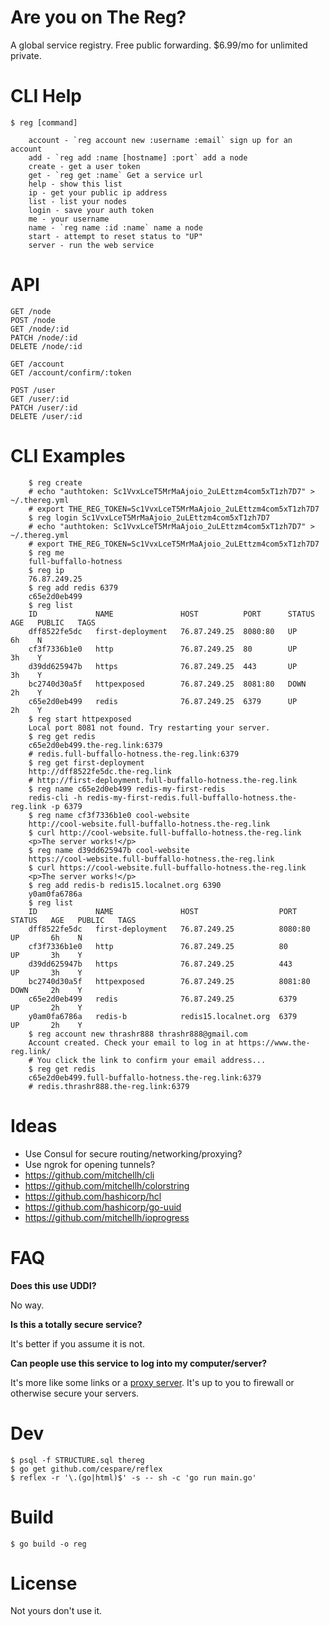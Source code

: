 # Are you on The Reg?

A global service registry. Free public forwarding. $6.99/mo for unlimited private.

# CLI Help

```
$ reg [command]

    account - `reg account new :username :email` sign up for an account
    add - `reg add :name [hostname] :port` add a node
    create - get a user token
    get - `reg get :name` Get a service url
    help - show this list
    ip - get your public ip address
    list - list your nodes
    login - save your auth token
    me - your username
    name - `reg name :id :name` name a node
    start - attempt to reset status to "UP"
    server - run the web service
```

# API

```
GET /node
POST /node
GET /node/:id
PATCH /node/:id
DELETE /node/:id

GET /account
GET /account/confirm/:token

POST /user
GET /user/:id
PATCH /user/:id
DELETE /user/:id
```

# CLI Examples

```shell
    $ reg create
    # echo "authtoken: Sc1VvxLceT5MrMaAjoio_2uLEttzm4com5xT1zh7D7" > ~/.thereg.yml
    # export THE_REG_TOKEN=Sc1VvxLceT5MrMaAjoio_2uLEttzm4com5xT1zh7D7
    $ reg login Sc1VvxLceT5MrMaAjoio_2uLEttzm4com5xT1zh7D7
    # echo "authtoken: Sc1VvxLceT5MrMaAjoio_2uLEttzm4com5xT1zh7D7" > ~/.thereg.yml
    # export THE_REG_TOKEN=Sc1VvxLceT5MrMaAjoio_2uLEttzm4com5xT1zh7D7
    $ reg me
    full-buffallo-hotness
    $ reg ip
    76.87.249.25
    $ reg add redis 6379
    c65e2d0eb499
    $ reg list
    ID             NAME               HOST          PORT      STATUS   AGE   PUBLIC   TAGS
    dff8522fe5dc   first-deployment   76.87.249.25  8080:80   UP       6h    N        
    cf3f7336b1e0   http               76.87.249.25  80        UP       3h    Y        
    d39dd625947b   https              76.87.249.25  443       UP       3h    Y        
    bc2740d30a5f   httpexposed        76.87.249.25  8081:80   DOWN     2h    Y        
    c65e2d0eb499   redis              76.87.249.25  6379      UP       2h    Y        
    $ reg start httpexposed
    Local port 8081 not found. Try restarting your server.
    $ reg get redis
    c65e2d0eb499.the-reg.link:6379
    # redis.full-buffallo-hotness.the-reg.link:6379
    $ reg get first-deployment
    http://dff8522fe5dc.the-reg.link
    # http://first-deployment.full-buffallo-hotness.the-reg.link
    $ reg name c65e2d0eb499 redis-my-first-redis
    redis-cli -h redis-my-first-redis.full-buffallo-hotness.the-reg.link -p 6379
    $ reg name cf3f7336b1e0 cool-website
    http://cool-website.full-buffallo-hotness.the-reg.link
    $ curl http://cool-website.full-buffallo-hotness.the-reg.link
    <p>The server works!</p>
    $ reg name d39dd625947b cool-website
    https://cool-website.full-buffallo-hotness.the-reg.link
    $ curl https://cool-website.full-buffallo-hotness.the-reg.link
    <p>The server works!</p>
    $ reg add redis-b redis15.localnet.org 6390
    y0am0fa6786a
    $ reg list
    ID             NAME               HOST                  PORT      STATUS   AGE   PUBLIC   TAGS
    dff8522fe5dc   first-deployment   76.87.249.25          8080:80   UP       6h    N        
    cf3f7336b1e0   http               76.87.249.25          80        UP       3h    Y        
    d39dd625947b   https              76.87.249.25          443       UP       3h    Y        
    bc2740d30a5f   httpexposed        76.87.249.25          8081:80   DOWN     2h    Y        
    c65e2d0eb499   redis              76.87.249.25          6379      UP       2h    Y        
    y0am0fa6786a   redis-b            redis15.localnet.org  6379      UP       2h    Y        
    $ reg account new thrashr888 thrashr888@gmail.com
    Account created. Check your email to log in at https://www.the-reg.link/
    # You click the link to confirm your email address...
    $ reg get redis
    c65e2d0eb499.full-buffallo-hotness.the-reg.link:6379
    # redis.thrashr888.the-reg.link:6379
```

# Ideas

- Use Consul for secure routing/networking/proxying?
- Use ngrok for opening tunnels?
- https://github.com/mitchellh/cli
- https://github.com/mitchellh/colorstring
- https://github.com/hashicorp/hcl
- https://github.com/hashicorp/go-uuid
- https://github.com/mitchellh/ioprogress


# FAQ

**Does this use UDDI?**

No way.

**Is this a totally secure service?**

It's better if you assume it is not.

**Can people use this service to log into my computer/server?**

It's more like some links or a [proxy server](https://en.wikipedia.org/wiki/Proxy_server). It's up to you to firewall or otherwise secure your servers.

# Dev

    $ psql -f STRUCTURE.sql thereg
    $ go get github.com/cespare/reflex
    $ reflex -r '\.(go|html)$' -s -- sh -c 'go run main.go'

# Build

    $ go build -o reg

# License

Not yours don't use it.
